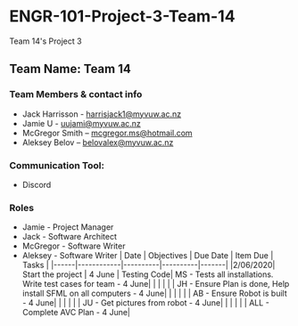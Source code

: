 # ENGR-101-Project-3-Team-14
Team 14's Project 3

## Team Name: Team 14

### Team Members & contact info
- Jack Harrisson - harrisjack1@myvuw.ac.nz
- Jamie U - uujami@myvuw.ac.nz
- McGregor Smith – mcgregor.ms@hotmail.com
- Aleksey Belov – belovalex@myvuw.ac.nz

### Communication Tool:
- Discord

### Roles

- Jamie - Project Manager
- Jack - Software Architect
- McGregor - Software Writer
- Aleksey - Software Writer
| Date | Objectives | Due Date | Item Due | Tasks |
|------|------------|----------|----------|-------|
|2/06/2020| Start the project | 4 June | Testing Code| MS - Tests all installations. Write test cases for team  - 4 June|
|      |            |          |          | JH - Ensure Plan is done, Help install SFML on all computers - 4 June| 
|      |            |          |          | AB - Ensure Robot is built - 4 June|
|      |            |          |          | JU - Get pictures from robot - 4 June|
|      |            |          |          | ALL - Complete AVC Plan - 4 June|
